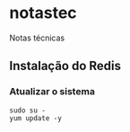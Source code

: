# notastec
Notas técnicas

## Instalação do Redis


### Atualizar o sistema

```
sudo su -
yum update -y
```

